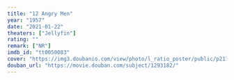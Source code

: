 ```yaml
---
title: "12 Angry Men"
year: "1957"
date: "2021-01-22"
theaters: ["Jellyfin"]
rating: ""
remark: ["NR"]
imdb_id: "tt0050083"
cover: "https://img3.doubanio.com/view/photo/l_ratio_poster/public/p2173577632.jpg"
douban_url: "https://movie.douban.com/subject/1293182/"
---
```

